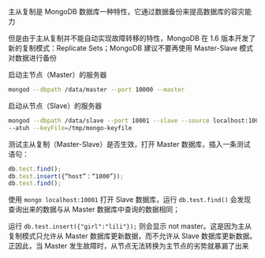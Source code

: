 主从复制是 MongoDB 数据库一种特性，它通过数据备份来提高数据库的容灾能力

但是由于主从复制并不能自动实现故障转移的特性，MongoDB 在 1.6 版本开发了新的复制模式：Replicate Sets；MongoDB 建议不要再使用 Master-Slave 模式对数据进行备份

启动主节点（Master）的服务器

```bash
mongod --dbpath /data/master --port 10000 --master
```

启动从节点（Slave）的服务器

```bash
mongod --dbpath /data/slave --port 10001 --slave --source localhost:10000 \
--atuh --keyFile=/tmp/mongo-keyfile
```

测试主从复制（Master-Slave）是否生效，打开 Master 数据库，插入一条测试语句：

```js
db.test.find();
db.test.insert({“host”：“1000”});
db.test.find();
```

使用 `mongo localhost:10001` 打开 Slave 数据库，运行 `db.test.find()` 会发现查询出来的数据与从 Master 数据库中查询的数据相同；

运行 `db.test.insert({"girl":"lili"});` 则会显示 not master。这是因为主从复制模式只允许从 Master 数据库更新数据，而不允许从 Slave 数据库更新数据。正因此，当 Master 发生故障时，从节点无法转换为主节点的劣势就暴漏了出来

